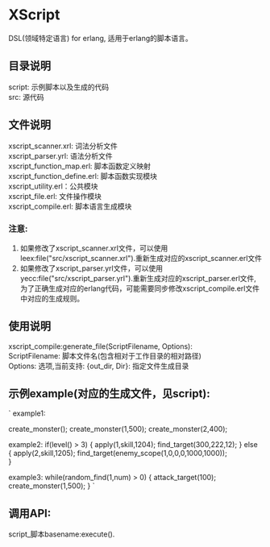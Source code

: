 # XScript
DSL(领域特定语言) for erlang,  适用于erlang的脚本语言。

## 目录说明
script: 示例脚本以及生成的代码<br/>
src: 源代码<br/>

## 文件说明
xscript_scanner.xrl: 词法分析文件<br/>
xscript_parser.yrl: 语法分析文件<br/>
xscript_function_map.erl: 脚本函数定义映射<br/>
xscript_function_define.erl: 脚本函数实现模块<br/>
xscript_utility.erl：公共模块<br/>
xscript_file.erl: 文件操作模块<br/>
xscript_compile.erl: 脚本语言生成模块<br/>

### 注意:
1. 如果修改了xscript_scanner.xrl文件，可以使用leex:file("src/xscript_scanner.xrl").重新生成对应的xscript_scanner.erl文件<br/>
1. 如果修改了xscript_parser.yrl文件，可以使用yecc:file("src/xscript_parser.yrl").重新生成对应的xscript_parser.erl文件,为了正确生成对应的erlang代码，可能需要同步修改xscript_compile.erl文件中对应的生成规则。<br/>


## 使用说明
xscript_compile:generate_file(ScriptFilename, Options):<br/>
  ScriptFilename: 脚本文件名(包含相对于工作目录的相对路径)<br/>
  Options: 选项,当前支持: {out_dir, Dir}: 指定文件生成目录<br/>


## 示例example(对应的生成文件，见script):
`
example1: <br/> 

create_monster();
create_monster(1,500);
create_monster(2,400);

example2: 
if(level() > 3)
{
      apply(1,skill,1204);
      find_target(300,222,12);
}
else
{
    apply(2,skill,1205); 
    find_target(enemy_scope(1,0,0,0,1000,1000));     
}

example3:
while(random_find(1,num) > 0)
{
     attack_target(100);
     create_monster(1,500);
}
`
## 调用API:
script_脚本basename:execute().<br/>



